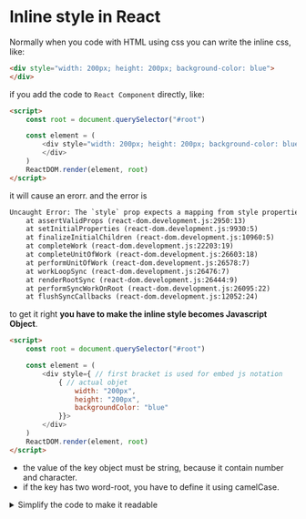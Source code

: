 # Inline style in React

Normally when you code with HTML using css you can write the inline css, like:  

```html
<div style="width: 200px; height: 200px; background-color: blue">
</div>
```

if you add the code to `React Component` directly, like:

```html
<script>
    const root = document.querySelector("#root")

    const element = (
        <div style="width: 200px; height: 200px; background-color: blue">
        </div>
    )
    ReactDOM.render(element, root)
</script>
```

it will cause an erorr. and the error is

```txt
Uncaught Error: The `style` prop expects a mapping from style properties to values, not a string. For example, style={{marginRight: spacing + 'em'}} when using JSX.
    at assertValidProps (react-dom.development.js:2950:13)
    at setInitialProperties (react-dom.development.js:9930:5)
    at finalizeInitialChildren (react-dom.development.js:10960:5)
    at completeWork (react-dom.development.js:22203:19)
    at completeUnitOfWork (react-dom.development.js:26603:18)
    at performUnitOfWork (react-dom.development.js:26578:7)
    at workLoopSync (react-dom.development.js:26476:7)
    at renderRootSync (react-dom.development.js:26444:9)
    at performSyncWorkOnRoot (react-dom.development.js:26095:22)
    at flushSyncCallbacks (react-dom.development.js:12052:24)
```

to get it right **you have to make the inline style becomes Javascript Object**.

```html
<script>
    const root = document.querySelector("#root")

    const element = (
        <div style={ // first bracket is used for embed js notation 
            { // actual objet
                width: "200px",
                height: "200px", 
                backgroundColor: "blue"
            }}>
        </div>
    )
    ReactDOM.render(element, root)
</script>
```

* the value of the key object must be string, because it contain number and character.
* if the key has two word-root, you have to define it using camelCase. 

<details>
    <summary> Simplify the code to make it readable </summary>

```html
<script>
    const root = document.querySelector("#root")

    let elementStyle = {
                width: "200px",
                height: "200px", 
                backgroundColor: "blue"
    }
    const element = (
                        <div style={ elementStyle }>
                        </div>
                    )

    ReactDOM.render(element, root)

    /**
     *  Actually react is smart enough to understand you value, you can just type
     * {
     *      width: 200,
     *      height: 200,
     *      backgroundColor: 'blue'
     * } 
     * */


</script>
```
</details>
